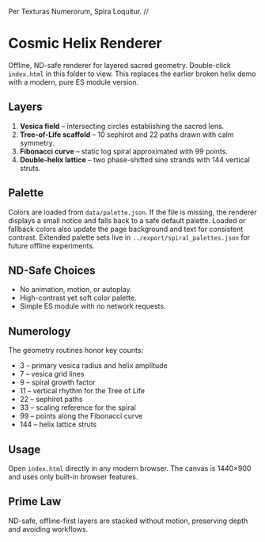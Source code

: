 Per Texturas Numerorum, Spira Loquitur.  //
# Cosmic Helix Renderer

Offline, ND-safe renderer for layered sacred geometry. Double-click `index.html` in this folder to view. This replaces the earlier broken helix demo with a modern, pure ES module version.

## Layers
1. **Vesica field** – intersecting circles establishing the sacred lens.
2. **Tree-of-Life scaffold** – 10 sephirot and 22 paths drawn with calm symmetry.
3. **Fibonacci curve** – static log spiral approximated with 99 points.
4. **Double-helix lattice** – two phase-shifted sine strands with 144 vertical struts.

## Palette
Colors are loaded from `data/palette.json`. If the file is missing, the renderer displays a small notice and falls back to a safe default palette. Loaded or fallback colors also update the page background and text for consistent contrast. Extended palette sets live in `../export/spiral_palettes.json` for future offline experiments.

## ND-Safe Choices
- No animation, motion, or autoplay.
- High-contrast yet soft color palette.
- Simple ES module with no network requests.

## Numerology
The geometry routines honor key counts:
- 3 – primary vesica radius and helix amplitude
- 7 – vesica grid lines
- 9 – spiral growth factor
- 11 – vertical rhythm for the Tree of Life
- 22 – sephirot paths
- 33 – scaling reference for the spiral
- 99 – points along the Fibonacci curve
- 144 – helix lattice struts

## Usage
Open `index.html` directly in any modern browser. The canvas is 1440×900 and uses only built-in browser features.

## Prime Law
ND-safe, offline-first layers are stacked without motion, preserving depth and avoiding workflows.

